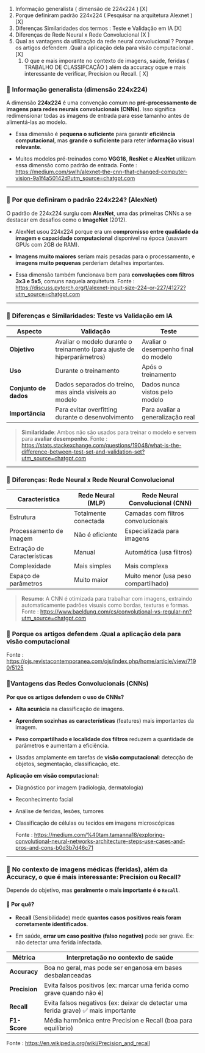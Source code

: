 1. Informação generalista ( dimensão de 224x224 ) [X]
2. Porque definiram padrão 224x224  ( Pesquisar na arquitetura Alexnet ) [X]
3. Diferenças Similaridades dos termos : Teste e Validação em IA [X] 
4. Diferenças de Rede Neural x Rede Convolucional  [X ] 
5. Qual as vantagens da utilização da rede neural convolucional ? Porque os artigos defendem .Qual a aplicação dela para visão computacional . [X] 
	1. O que e mais imporante no contexto de imagens, saúde, feridas ( TRABALHO DE CLASSIFCAÇÃO ) além da accuracy oque e mais interessante de verificar, Precision ou Recall. [ X] 


###  📌 **Informação generalista (dimensão 224x224)**

A dimensão **224x224** é uma convenção comum no **pré-processamento de imagens para redes neurais convolucionais (CNNs)**. Isso significa redimensionar todas as imagens de entrada para esse tamanho antes de alimentá-las ao modelo.

- Essa dimensão é **pequena o suficiente** para garantir **eficiência computacional**, mas **grande o suficiente** para reter **informação visual relevante**.
    
- Muitos modelos pré-treinados como **VGG16**, **ResNet** e **AlexNet** utilizam essa dimensão como padrão de entrada.
    Fonte : https://medium.com/swlh/alexnet-the-cnn-that-changed-computer-vision-9a1f4a50142d?utm_source=chatgpt.com

---

### 📌 **Por que definiram o padrão 224x224? (AlexNet)**

O padrão de 224x224 surgiu com **AlexNet**, uma das primeiras CNNs a se destacar em desafios como o **ImageNet** (2012).

- AlexNet usou 224x224 porque era um **compromisso entre qualidade da imagem e capacidade computacional** disponível na época (usavam GPUs com 2GB de RAM).
    
- **Imagens muito maiores** seriam mais pesadas para o processamento, e **imagens muito pequenas** perderiam detalhes importantes.
    
- Essa dimensão também funcionava bem para **convoluções com filtros 3x3 e 5x5**, comuns naquela arquitetura.
    Fonte : https://discuss.pytorch.org/t/alexnet-input-size-224-or-227/41272?utm_source=chatgpt.com

---

### 📌 **Diferenças e Similaridades: Teste vs Validação em IA**

|Aspecto|Validação|Teste|
|---|---|---|
|**Objetivo**|Avaliar o modelo durante o treinamento (para ajuste de hiperparâmetros)|Avaliar o desempenho final do modelo|
|**Uso**|Durante o treinamento|Após o treinamento|
|**Conjunto de dados**|Dados separados do treino, mas ainda visíveis ao modelo|Dados nunca vistos pelo modelo|
|**Importância**|Para evitar overfitting durante o desenvolvimento|Para avaliar a generalização real|

> **Similaridade**: Ambos não são usados para treinar o modelo e servem para **avaliar desempenho**.
> Fonte :  https://stats.stackexchange.com/questions/19048/what-is-the-difference-between-test-set-and-validation-set?utm_source=chatgpt.com
---

### 📌 **Diferenças: Rede Neural x Rede Neural Convolucional**

| Característica              | Rede Neural (MLP)    | Rede Neural Convolucional (CNN)      |
| --------------------------- | -------------------- | ------------------------------------ |
| Estrutura                   | Totalmente conectada | Camadas com filtros convolucionais   |
| Processamento de Imagem     | Não é eficiente      | Especializada para imagens           |
| Extração de Características | Manual               | Automática (usa filtros)             |
| Complexidade                | Mais simples         | Mais complexa                        |
| Espaço de parâmetros        | Muito maior          | Muito menor (usa peso compartilhado) |

> **Resumo**: A CNN é otimizada para trabalhar com imagens, extraindo automaticamente padrões visuais como bordas, texturas e formas.
Fonte : https://www.baeldung.com/cs/convolutional-vs-regular-nn?utm_source=chatgpt.com


### 📌 **Porque os artigos defendem .Qual a aplicação dela para visão computacional**

Fonte : https://ojs.revistacontemporanea.com/ojs/index.php/home/article/view/7190/5125

### 📌**Vantagens das Redes Convolucionais (CNNs)**

**Por que os artigos defendem o uso de CNNs?**

- **Alta acurácia** na classificação de imagens.
    
- **Aprendem sozinhas as características** (features) mais importantes da imagem.
    
- **Peso compartilhado e localidade dos filtros** reduzem a quantidade de parâmetros e aumentam a eficiência.
    
- Usadas amplamente em tarefas de **visão computacional**: detecção de objetos, segmentação, classificação, etc.
    

**Aplicação em visão computacional:**

- Diagnóstico por imagem (radiologia, dermatologia)
    
- Reconhecimento facial
    
- Análise de feridas, lesões, tumores
    
- Classificação de células ou tecidos em imagens microscópicas
    

	Fonte : https://medium.com/%40tam.tamanna18/exploring-convolutional-neural-networks-architecture-steps-use-cases-and-pros-and-cons-b0d3b7d46c71

---

### 📌 **No contexto de imagens médicas (feridas), além da Accuracy, o que é mais interessante: Precision ou Recall?**

Depende do objetivo, mas **geralmente o mais importante é o `Recall`**.

#### 🧠 Por quê?

- **Recall** (Sensibilidade) mede **quantos casos positivos reais foram corretamente identificados**.
    
- Em saúde, **errar um caso positivo (falso negativo)** pode ser grave. Ex: não detectar uma ferida infectada.
    

| Métrica       | Interpretação no contexto de saúde                                                 |
| ------------- | ---------------------------------------------------------------------------------- |
| **Accuracy**  | Boa no geral, mas pode ser enganosa em bases desbalanceadas                        |
| **Precision** | Evita falsos positivos (ex: marcar uma ferida como grave quando não é)             |
| **Recall**    | Evita falsos negativos (ex: deixar de detectar uma ferida grave) ✅ mais importante |
| **F1-Score**  | Média harmônica entre Precision e Recall (boa para equilíbrio)                     |

Fonte : https://en.wikipedia.org/wiki/Precision_and_recall